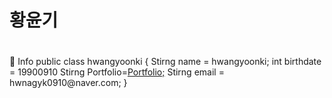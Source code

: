 <div>
<p>
<h1>황윤기<h1>


</p>
</div>

<div>
<p>
📌 Info
  public class hwangyoonki {
        Stirng name = hwangyoonki;
        int birthdate = 19900910
        Stirng Portfolio=<a href="https://hykworld.github.io/portfolio/" rel="nofollow">Portfolio;</a>
        Stirng email = hwnagyk0910@naver.com;
  }
</div>
